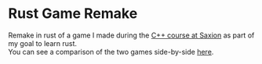 # Rust Game Remake
Remake in rust of a game I made during the [C++ course at Saxion](https://github.com/TeodorVecerdi/saxion_cplusplus) as part of my goal to learn rust.  
You can see a comparison of the two games side-by-side [here](https://www.youtube.com/watch?v=SOcfAEomN2g).
